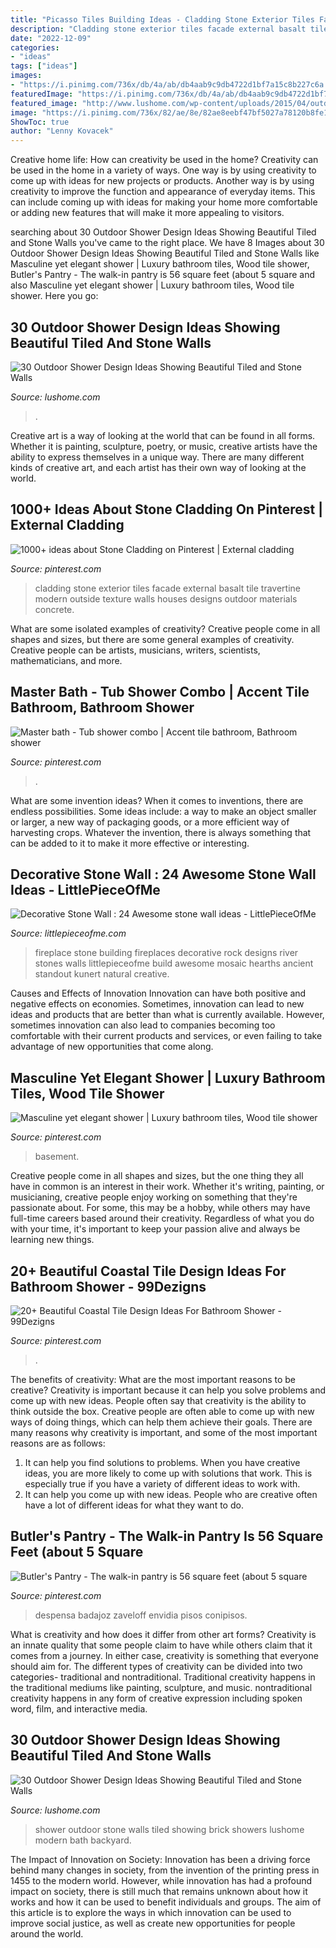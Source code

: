 ```yaml
---
title: "Picasso Tiles Building Ideas - Cladding Stone Exterior Tiles Facade External Basalt Tile Travertine Modern Outside Texture Walls Houses Designs Outdoor Materials Concrete"
description: "Cladding stone exterior tiles facade external basalt tile travertine modern outside texture walls houses designs outdoor materials concrete"
date: "2022-12-09"
categories:
- "ideas"
tags: ["ideas"]
images:
- "https://i.pinimg.com/736x/db/4a/ab/db4aab9c9db4722d1bf7a15c8b227c6a.jpg"
featuredImage: "https://i.pinimg.com/736x/db/4a/ab/db4aab9c9db4722d1bf7a15c8b227c6a.jpg"
featured_image: "http://www.lushome.com/wp-content/uploads/2015/04/outdoor-shower-design-ideas-29.jpg"
image: "https://i.pinimg.com/736x/82/ae/8e/82ae8eebf47bf5027a78120b8fe18efc.jpg"
ShowToc: true
author: "Lenny Kovacek"
---
```



Creative home life: How can creativity be used in the home?
Creativity can be used in the home in a variety of ways. One way is by using creativity to come up with ideas for new projects or products. Another way is by using creativity to improve the function and appearance of everyday items. This can include coming up with ideas for making your home more comfortable or adding new features that will make it more appealing to visitors.

	

		
searching about 30 Outdoor Shower Design Ideas Showing Beautiful Tiled and Stone Walls you've came to the right place. We have 8 Images about 30 Outdoor Shower Design Ideas Showing Beautiful Tiled and Stone Walls like Masculine yet elegant shower | Luxury bathroom tiles, Wood tile shower, Butler&#039;s Pantry - The walk-in pantry is 56 square feet (about 5 square and also Masculine yet elegant shower | Luxury bathroom tiles, Wood tile shower. Here you go:
		
    
## 30 Outdoor Shower Design Ideas Showing Beautiful Tiled And Stone Walls

<img loading=lazy src="https://www.lushome.com/wp-content/uploads/2015/04/outdoor-shower-design-ideas-12.jpg" onerror="this.onerror=null;this.src='https://tse3.mm.bing.net/th?id=OIP.V-P6Tu-TmOuOcJZIaeifFgAAAA&amp;pid=15.1';" alt="30 Outdoor Shower Design Ideas Showing Beautiful Tiled and Stone Walls">

_Source: lushome.com_

>. 

	

Creative art is a way of looking at the world that can be found in all forms. Whether it is painting, sculpture, poetry, or music, creative artists have the ability to express themselves in a unique way. There are many different kinds of creative art, and each artist has their own way of looking at the world.

    
## 1000+ Ideas About Stone Cladding On Pinterest | External Cladding

<img loading=lazy src="https://i.pinimg.com/736x/8e/47/84/8e478464a6653ed2c951bb4924f44f8c--stone-facade-stone-cladding.jpg" onerror="this.onerror=null;this.src='https://tse4.mm.bing.net/th?id=OIP.kmWa8Vkvu9Q5s06rKu4m9wHaJ4&amp;pid=15.1';" alt="1000+ ideas about Stone Cladding on Pinterest | External cladding">

_Source: pinterest.com_

>cladding stone exterior tiles facade external basalt tile travertine modern outside texture walls houses designs outdoor materials concrete. 

	

What are some isolated examples of creativity?
Creative people come in all shapes and sizes, but there are some general examples of creativity. Creative people can be artists, musicians, writers, scientists, mathematicians, and more.

    
## Master Bath - Tub Shower Combo | Accent Tile Bathroom, Bathroom Shower

<img loading=lazy src="https://i.pinimg.com/736x/82/ae/8e/82ae8eebf47bf5027a78120b8fe18efc.jpg" onerror="this.onerror=null;this.src='https://tse4.mm.bing.net/th?id=OIP.A3PJk1YSGplw7N2vQYUecAHaJ3&amp;pid=15.1';" alt="Master bath - Tub shower combo | Accent tile bathroom, Bathroom shower">

_Source: pinterest.com_

>. 

	

What are some invention ideas?
When it comes to inventions, there are endless possibilities. Some ideas include: a way to make an object smaller or larger, a new way of packaging goods, or a more efficient way of harvesting crops. Whatever the invention, there is always something that can be added to it to make it more effective or interesting.

    
## Decorative Stone Wall : 24 Awesome Stone Wall Ideas - LittlePieceOfMe

<img loading=lazy src="http://littlepieceofme.com/wp-content/uploads/2014/09/8a.jpg" onerror="this.onerror=null;this.src='https://tse1.mm.bing.net/th?id=OIP.1apu2WevmpD51v8SyjMwpAAAAA&amp;pid=15.1';" alt="Decorative Stone Wall : 24 Awesome stone wall ideas - LittlePieceOfMe">

_Source: littlepieceofme.com_

>fireplace stone building fireplaces decorative rock designs river stones walls littlepieceofme build awesome mosaic hearths ancient standout kunert natural creative. 

	

Causes and Effects of Innovation
Innovation can have both positive and negative effects on economies. Sometimes, innovation can lead to new ideas and products that are better than what is currently available. However, sometimes innovation can also lead to companies becoming too comfortable with their current products and services, or even failing to take advantage of new opportunities that come along.

    
## Masculine Yet Elegant Shower | Luxury Bathroom Tiles, Wood Tile Shower

<img loading=lazy src="https://i.pinimg.com/736x/b6/2b/78/b62b78d366dc7b1962a026874b4a433f.jpg" onerror="this.onerror=null;this.src='https://tse3.mm.bing.net/th?id=OIP.EZsg42svVhDhdcuOvUZtCgHaLe&amp;pid=15.1';" alt="Masculine yet elegant shower | Luxury bathroom tiles, Wood tile shower">

_Source: pinterest.com_

>basement. 

	

Creative people come in all shapes and sizes, but the one thing they all have in common is an interest in their work. Whether it's writing, painting, or musicianing, creative people enjoy working on something that they're passionate about. For some, this may be a hobby, while others may have full-time careers based around their creativity. Regardless of what you do with your time, it's important to keep your passion alive and always be learning new things.

    
## 20+ Beautiful Coastal Tile Design Ideas For Bathroom Shower - 99Dezigns

<img loading=lazy src="https://i.pinimg.com/736x/db/4a/ab/db4aab9c9db4722d1bf7a15c8b227c6a.jpg" onerror="this.onerror=null;this.src='https://tse2.mm.bing.net/th?id=OIP.3aXgLu_0rT_ndjuUm6D6pAHaJQ&amp;pid=15.1';" alt="20+ Beautiful Coastal Tile Design Ideas For Bathroom Shower - 99Dezigns">

_Source: pinterest.com_

>. 

	

The benefits of creativity: What are the most important reasons to be creative?
Creativity is important because it can help you solve problems and come up with new ideas. People often say that creativity is the ability to think outside the box. Creative people are often able to come up with new ways of doing things, which can help them achieve their goals. There are many reasons why creativity is important, and some of the most important reasons are as follows: 
1) It can help you find solutions to problems. When you have creative ideas, you are more likely to come up with solutions that work. This is especially true if you have a variety of different ideas to work with. 
2) It can help you come up with new ideas. People who are creative often have a lot of different ideas for what they want to do.

    
## Butler&#039;s Pantry - The Walk-in Pantry Is 56 Square Feet (about 5 Square

<img loading=lazy src="https://i.pinimg.com/736x/26/08/e9/2608e98027e46854b00007f69b7ec34c.jpg" onerror="this.onerror=null;this.src='https://tse4.mm.bing.net/th?id=OIP.lbNSP04z9IXNajT14oENugHaID&amp;pid=15.1';" alt="Butler&#039;s Pantry - The walk-in pantry is 56 square feet (about 5 square">

_Source: pinterest.com_

>despensa badajoz zaveloff envidia pisos conipisos. 

	

What is creativity and how does it differ from other art forms?
Creativity is an innate quality that some people claim to have while others claim that it comes from a journey. In either case, creativity is something that everyone should aim for. The different types of creativity can be divided into two categories- traditional and nontraditional. Traditional creativity happens in the traditional mediums like painting, sculpture, and music. nontraditional creativity happens in any form of creative expression including spoken word, film, and interactive media.

    
## 30 Outdoor Shower Design Ideas Showing Beautiful Tiled And Stone Walls

<img loading=lazy src="http://www.lushome.com/wp-content/uploads/2015/04/outdoor-shower-design-ideas-29.jpg" onerror="this.onerror=null;this.src='https://tse2.mm.bing.net/th?id=OIP.PeH3FUVvMPcMn_Yjpb9UYAAAAA&amp;pid=15.1';" alt="30 Outdoor Shower Design Ideas Showing Beautiful Tiled and Stone Walls">

_Source: lushome.com_

>shower outdoor stone walls tiled showing brick showers lushome modern bath backyard. 

	

The Impact of Innovation on Society:
Innovation has been a driving force behind many changes in society, from the invention of the printing press in 1455 to the modern world. However, while innovation has had a profound impact on society, there is still much that remains unknown about how it works and how it can be used to benefit individuals and groups. The aim of this article is to explore the ways in which innovation can be used to improve social justice, as well as create new opportunities for people around the world.


